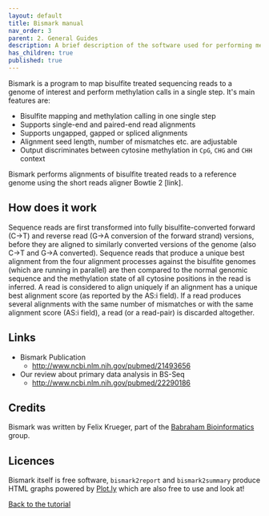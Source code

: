 ```yaml
---
layout: default
title: Bismark manual
nav_order: 3
parent: 2. General Guides
description: A brief description of the software used for performing methylation analyses
has_children: true
published: true
---
```


Bismark is a program to map bisulfite treated sequencing reads to a genome of interest and perform methylation calls in a single step. It's main features are:

- Bisulfite mapping and methylation calling in one single step
- Supports single-end and paired-end read alignments
- Supports ungapped, gapped or spliced alignments
- Alignment seed length, number of mismatches etc. are adjustable
- Output discriminates between cytosine methylation in `CpG`, `CHG` and `CHH` context


Bismark performs alignments of bisulfite treated reads to a reference genome using the short reads aligner Bowtie 2 [link].

## How does it work
Sequence reads are first transformed into fully bisulfite-converted forward (C->T) and reverse read (G->A conversion of the forward strand) versions, before they are aligned to similarly converted versions of the genome (also C->T and G->A converted). Sequence reads that produce a unique best alignment from the four alignment processes against the bisulfite genomes (which are running in parallel) are then compared to the normal genomic sequence and the methylation state of all cytosine positions in the read is inferred. A read is considered to align uniquely if an alignment has a unique best alignment score (as reported by the AS:i field). If a read produces several alignments with the same number of mismatches or with the same alignment score (AS:i field), a read (or a read-pair) is discarded altogether.

## Links

- Bismark Publication
  - http://www.ncbi.nlm.nih.gov/pubmed/21493656
- Our review about primary data analysis in BS-Seq
  - http://www.ncbi.nlm.nih.gov/pubmed/22290186


## Credits

Bismark was written by Felix Krueger, part of the [Babraham Bioinformatics](http://www.bioinformatics.babraham.ac.uk/projects/bismark/) group.

## Licences

Bismark itself is free software, `bismark2report` and `bismark2summary` produce HTML graphs powered by [Plot.ly](https://plot.ly/javascript/) which are also free to use and look at!


[Back to the tutorial](https://gabbo89.github.io/EEA2024/docs/3a1_WGBS_cleaning_and_alignment.html#bismark-meth_extract)
